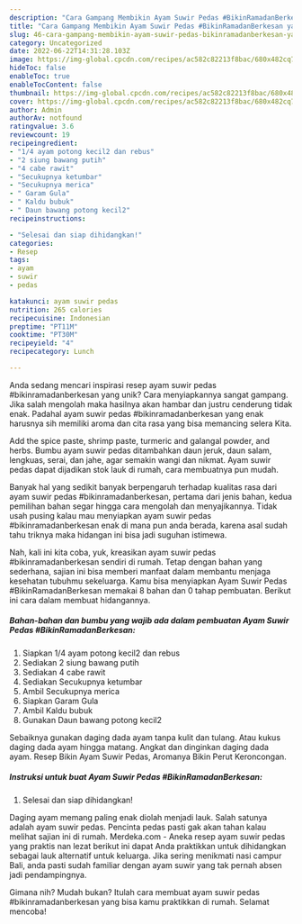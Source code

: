 ```yaml
---
description: "Cara Gampang Membikin Ayam Suwir Pedas #BikinRamadanBerkesan yang Bisa Manjain Lidah"
title: "Cara Gampang Membikin Ayam Suwir Pedas #BikinRamadanBerkesan yang Bisa Manjain Lidah"
slug: 46-cara-gampang-membikin-ayam-suwir-pedas-bikinramadanberkesan-yang-bisa-manjain-lidah
category: Uncategorized
date: 2022-06-22T14:31:28.103Z
image: https://img-global.cpcdn.com/recipes/ac582c82213f8bac/680x482cq70/ayam-suwir-pedas-bikinramadanberkesan-foto-resep-utama.jpg
hideToc: false
enableToc: true
enableTocContent: false
thumbnail: https://img-global.cpcdn.com/recipes/ac582c82213f8bac/680x482cq70/ayam-suwir-pedas-bikinramadanberkesan-foto-resep-utama.jpg
cover: https://img-global.cpcdn.com/recipes/ac582c82213f8bac/680x482cq70/ayam-suwir-pedas-bikinramadanberkesan-foto-resep-utama.jpg
author: Admin
authorAv: notfound
ratingvalue: 3.6
reviewcount: 19
recipeingredient:
- "1/4 ayam potong kecil2 dan rebus"
- "2 siung bawang putih"
- "4 cabe rawit"
- "Secukupnya ketumbar"
- "Secukupnya merica"
- " Garam Gula"
- " Kaldu bubuk"
- " Daun bawang potong kecil2"
recipeinstructions:

- "Selesai dan siap dihidangkan!"
categories:
- Resep
tags:
- ayam
- suwir
- pedas

katakunci: ayam suwir pedas 
nutrition: 265 calories
recipecuisine: Indonesian
preptime: "PT11M"
cooktime: "PT30M"
recipeyield: "4"
recipecategory: Lunch

---
```





Anda sedang mencari inspirasi resep ayam suwir pedas #bikinramadanberkesan yang unik? Cara menyiapkannya sangat gampang. Jika salah mengolah maka hasilnya akan hambar dan justru cenderung tidak enak. Padahal ayam suwir pedas #bikinramadanberkesan yang enak harusnya sih memiliki aroma dan cita rasa yang bisa memancing selera Kita.





Add the spice paste, shrimp paste, turmeric and galangal powder, and herbs. Bumbu ayam suwir pedas ditambahkan daun jeruk, daun salam, lengkuas, serai, dan jahe, agar semakin wangi dan nikmat. Ayam suwir pedas dapat dijadikan stok lauk di rumah, cara membuatnya pun mudah.

Banyak hal yang sedikit banyak berpengaruh terhadap kualitas rasa dari ayam suwir pedas #bikinramadanberkesan, pertama dari jenis bahan, kedua pemilihan bahan segar hingga cara mengolah dan menyajikannya. Tidak usah pusing kalau mau menyiapkan ayam suwir pedas #bikinramadanberkesan enak di mana pun anda berada, karena asal sudah tahu triknya maka hidangan ini bisa jadi suguhan istimewa.






Nah, kali ini kita coba, yuk, kreasikan ayam suwir pedas #bikinramadanberkesan sendiri di rumah. Tetap dengan bahan yang sederhana, sajian ini bisa memberi manfaat dalam membantu menjaga kesehatan tubuhmu sekeluarga. Kamu bisa menyiapkan Ayam Suwir Pedas #BikinRamadanBerkesan memakai 8 bahan dan 0 tahap pembuatan. Berikut ini cara dalam membuat hidangannya.

<!--inarticleads1-->

##### Bahan-bahan dan bumbu yang wajib ada dalam pembuatan Ayam Suwir Pedas #BikinRamadanBerkesan:

1. Siapkan 1/4 ayam potong kecil2 dan rebus
1. Sediakan 2 siung bawang putih
1. Sediakan 4 cabe rawit
1. Sediakan Secukupnya ketumbar
1. Ambil Secukupnya merica
1. Siapkan  Garam Gula
1. Ambil  Kaldu bubuk
1. Gunakan  Daun bawang potong kecil2


Sebaiknya gunakan daging dada ayam tanpa kulit dan tulang. Atau kukus daging dada ayam hingga matang. Angkat dan dinginkan daging dada ayam. Resep Bikin Ayam Suwir Pedas, Aromanya Bikin Perut Keroncongan. 

<!--inarticleads2-->

##### Instruksi untuk buat Ayam Suwir Pedas #BikinRamadanBerkesan:


1. Selesai dan siap dihidangkan!

Daging ayam memang paling enak diolah menjadi lauk. Salah satunya adalah ayam suwir pedas. Pencinta pedas pasti gak akan tahan kalau melihat sajian ini di rumah. Merdeka.com - Aneka resep ayam suwir pedas yang praktis nan lezat berikut ini dapat Anda praktikkan untuk dihidangkan sebagai lauk alternatif untuk keluarga. Jika sering menikmati nasi campur Bali, anda pasti sudah familiar dengan ayam suwir yang tak pernah absen jadi pendampingnya. 

Gimana nih? Mudah bukan? Itulah cara membuat ayam suwir pedas #bikinramadanberkesan yang bisa kamu praktikkan di rumah. Selamat mencoba!
